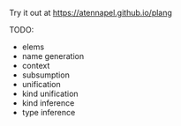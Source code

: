 Try it out at https://atennapel.github.io/plang

TODO:
- elems
- name generation
- context
- subsumption
- unification
- kind unification
- kind inference
- type inference
